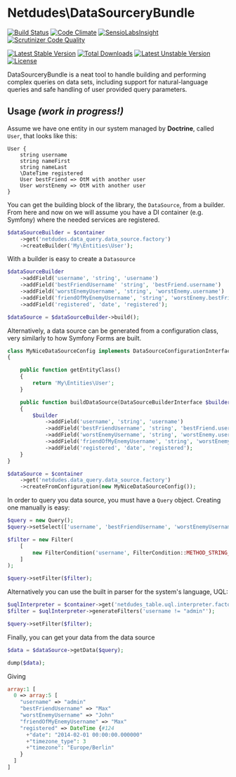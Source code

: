 # Netdudes\DataSourceryBundle
[![Build Status](https://travis-ci.org/netdudes/DataSourceryBundle.svg?branch=master)](https://travis-ci.org/netdudes/DataSourceryBundle)
[![Code Climate](https://codeclimate.com/github/netdudes/DataSourceryBundle/badges/gpa.svg)](https://codeclimate.com/github/netdudes/DataSourceryBundle)
[![SensioLabsInsight](https://insight.sensiolabs.com/projects/5b739d71-fe46-468f-b1b0-667af8411a1c/mini.png)](https://insight.sensiolabs.com/projects/5b739d71-fe46-468f-b1b0-667af8411a1c)
[![Scrutinizer Code Quality](https://scrutinizer-ci.com/g/netdudes/DataSourceryBundle/badges/quality-score.png?b=master)](https://scrutinizer-ci.com/g/netdudes/DataSourceryBundle/?branch=master)

[![Latest Stable Version](https://poser.pugx.org/netdudes/data-sourcery-bundle/v/stable.svg)](https://packagist.org/packages/netdudes/data-sourcery-bundle) [![Total Downloads](https://poser.pugx.org/netdudes/data-sourcery-bundle/downloads.svg)](https://packagist.org/packages/netdudes/data-sourcery-bundle) [![Latest Unstable Version](https://poser.pugx.org/netdudes/data-sourcery-bundle/v/unstable.svg)](https://packagist.org/packages/netdudes/data-sourcery-bundle) [![License](https://poser.pugx.org/netdudes/data-sourcery-bundle/license.svg)](https://packagist.org/packages/netdudes/data-sourcery-bundle)

DataSourceryBundle is a neat tool to handle building and performing complex queries on data sets, including support for natural-language queries and safe handling of user provided query parameters.

## Usage *(work in progress!)*

Assume we have one entity in our system managed by **Doctrine**, called `User`, that looks like this:

```
User {
	string username
	string nameFirst
	string nameLast
	\DateTime registered
	User bestFriend => OtM with another user
	User worstEnemy => OtM with another user
}
```

You can get the building block of the library, the `DataSource`, from a builder. From here and now on we will assume you have a DI container (e.g. Symfony) where the needed services are registered.


```php
$dataSourceBuilder = $container
    ->get('netdudes.data_query.data_source.factory')
    ->createBuilder('My\Entities\User');
```

With a builder is easy to create a `Datasource`


```php
$dataSourceBuilder
    ->addField('username', 'string', 'username')
    ->addField('bestFriendUsername' 'string', 'bestFriend.username')
    ->addField('worstEnemyUsername', 'string', 'worstEnemy.username')
    ->addField('friendOfMyEnemyUsername', 'string', 'worstEnemy.bestFriend.username')
    ->addField('registered', 'date', 'registered');

$dataSource = $dataSourceBuilder->build();
```

Alternatively, a data source can be generated from a configuration class, very similarly to how Symfony Forms are built.

```php
class MyNiceDataSourceConfig implements DataSourceConfigurationInterface
{

    public function getEntityClass()
    {
        return 'My\Entities\User';
    }

    public function buildDataSource(DataSourceBuilderInterface $builder)
    {
        $builder
            ->addField('username', 'string', 'username')
            ->addField('bestFriendUsername', 'string', 'bestFriend.username')
            ->addField('worstEnemyUsername', 'string', 'worstEnemy.username')
            ->addField('friendOfMyEnemyUsername', 'string', 'worstEnemy.bestFriend.username')
            ->addField('registered', 'date', 'registered');
    }
}

$dataSource = $container
	->get('netdudes.data_query.data_source.factory')
	->createFromConfiguration(new MyNiceDataSourceConfig());
```

In order to query you data source, you must have a `Query` object. Creating one manually is easy:

```php
$query = new Query();
$query->setSelect(['username', 'bestFriendUsername', 'worstEnemyUsername', 'friendOfMyEnemyUsername', 'registered']);

$filter = new Filter(
    [
        new FilterCondition('username', FilterCondition::METHOD_STRING_EQ, 'admin')
    ]
);

$query->setFilter($filter);
```

Alternatively you can use the built in parser for the system's language, UQL:

```php
$uqlInterpreter = $container->get('netdudes_table.uql.interpreter.factory')->create($dataSource);
$filter = $uqlInterpreter->generateFilters('username != "admin"');

$query->setFilter($filter);
```

Finally, you can get your data from the data source

```php
$data = $dataSource->getData($query);

dump($data);
```

Giving

```php
array:1 [
  0 => array:5 [
    "username" => "admin"
    "bestFriendUsername" => "Max"
    "worstEnemyUsername" => "John"
    "friendOfMyEnemyUsername" => "Max"
    "registered" => DateTime {#124
      +"date": "2014-02-01 00:00:00.000000"
      +"timezone_type": 3
      +"timezone": "Europe/Berlin"
    }
  ]
]
```
